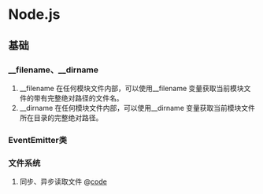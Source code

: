 # Node.js

## 基础

### __filename、__dirname

1. __filename 在任何模块文件内部，可以使用__filename 变量获取当前模块文件的带有完整绝对路径的文件名。
2. __dirname 在任何模块文件内部，可以使用__dirname 变量获取当前模块文件所在目录的完整绝对路径。

### EventEmitter类

### 文件系统

1. 同步、异步读取文件
  @[code](../code/node/读取文件.js)

<Three></Three>
